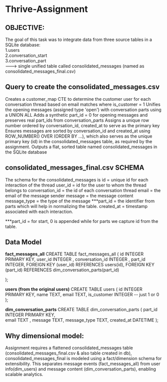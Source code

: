# Thrive-Assignment

## OBJECTIVE:
The goal of this task was to integrate data from three source tables in a SQLite database:  
1.users  
2.conversation_start  
3.conversation_part  
---> single unified table called consolidated_messages (named as consolidated_messages_final.csv)

## Query to create the consolidated_messages.csv 

Creates a customer_map CTE to determine the customer user for each conversation thread based on email matches where is_customer = 1
Unifies the opening messages (assigned type 'open') with conversation parts using a UNION ALL
Adds a synthetic part_id = 0 for opening messages and preserves real part_ids from conversation_parts
Assigns a unique row number ordered by conversation_id, created_at to serve as the primary key
Ensures messages are sorted by conversation_id and created_at using ROW_NUMBER() OVER (ORDER BY ...), which also serves as the unique primary key (id) in the consolidated_messages table, as required by the assignment.
Outputs a flat, sorted table named consolidated_messages in the SQLite database

## consolidated_messages_final.csv SCHEMA

The schema for the consolidated_messages is 
id = unique id for each interaction of the thread
user_id = id for the user to whom the thread belongs to 
conversation_id = the id of each conversation thread
email = the email of the message sender
message = the message content
message_type = the type of the message
***part_id = the identifier from parts which will help in normalizing the table.
created_at = timestamp associated with each interaction.


***part_id = for start, 0 is appended while for parts we capture id from the table.

## Data Model

**fact_messages_all**
CREATE TABLE fact_messages_all
(
    id INTEGER  PRIMARY KEY,
    user_id INTEGER ,
    conversation_id INTEGER ,
    part_id INTEGER,
    FOREIGN KEY (user_id) REFERENCES users(id),
    FOREIGN KEY (part_id) REFERENCES dim_conversation_parts(part_id)  
    
);

**users (from the original users)**
CREATE TABLE users (
    id INTEGER  PRIMARY KEY, 
    name TEXT, 
    email TEXT, 
    is_customer INTEGER   -- just 1 or 0
);

**dim_conversation_parts**
CREATE TABLE dim_conversation_parts (
    part_id INTEGER PRIMARY KEY,       
    email TEXT ,
    message TEXT,
    message_type TEXT,
    created_at DATETIME
);



## Why dimensional model:
Assignment requires a flattened consolidated_messages table (consolidated_messages_final.csv & also table created in db), consolidated_messages_final is modeled using a fact/dimension schema for extensibility. This separates message events (fact_messages_all) from user info(dim_users) and message content (dim_conversation_parts), enabling scalable analytics.